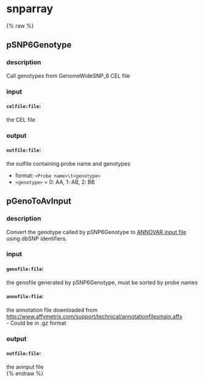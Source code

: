 # snparray
<!-- toc -->
{% raw %}

## pSNP6Genotype

### description
Call genotypes from GenomeWideSNP_6 CEL file

### input
#### `celfile:file`:
the CEL file  

### output
#### `outfile:file`:
the outfile containing probe name and genotypes  
- format: `<Probe name>\t<genotype>`
- `<genotype>` = 0: AA, 1: AB, 2: BB

## pGenoToAvInput

### description
Convert the genotype called by pSNP6Genotype to [ANNOVAR input file](http://annovar.openbioinformatics.org/en/latest/user-guide/input/#annovar-input-file) using dbSNP identifiers.	

### input
#### `genofile:file`:
the genofile generated by pSNP6Genotype, must be sorted by probe names  
#### `annofile:flie`:
the annotation file downloaded from http://www.affymetrix.com/support/technical/annotationfilesmain.affx  
	- Could be in .gz format

### output
#### `outfile:file`:
the avinput file  
{% endraw %}
